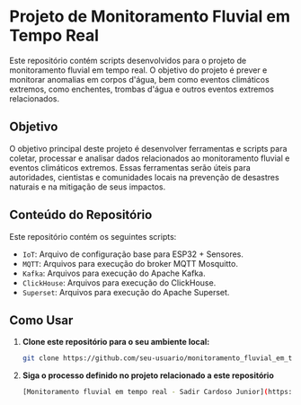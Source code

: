 # Projeto de Monitoramento Fluvial em Tempo Real

Este repositório contém scripts desenvolvidos para o projeto de monitoramento fluvial em tempo real. O objetivo do projeto é prever e monitorar anomalias em corpos d'água, bem como eventos climáticos extremos, como enchentes, trombas d'água e outros eventos extremos relacionados.

## Objetivo

O objetivo principal deste projeto é desenvolver ferramentas e scripts para coletar, processar e analisar dados relacionados ao monitoramento fluvial e eventos climáticos extremos. Essas ferramentas serão úteis para autoridades, cientistas e comunidades locais na prevenção de desastres naturais e na mitigação de seus impactos.

## Conteúdo do Repositório

Este repositório contém os seguintes scripts:

- `IoT`: Arquivo de configuração base para ESP32 + Sensores.
- `MQTT`: Arquivos para execução do broker MQTT Mosquitto.
- `Kafka`: Arquivos para execução do Apache Kafka.
- `ClickHouse`: Arquivos para execução do ClickHouse.
- `Superset`: Arquivos para execução do Apache Superset.
  
## Como Usar

1. **Clone este repositório para o seu ambiente local:**

   ```bash
   git clone https://github.com/seu-usuario/monitoramento_fluvial_em_tempo_real.git

2. **Siga o processo definido no projeto relacionado a este repositório**
   
   ```bash
   [Monitoramento fluvial em tempo real - Sadir Cardoso Junior](https://docs.google.com/document/d/1R47c7LHclnFGiuTauVfhBeEQlSVKyRwz/edit?usp=sharing&ouid=111025913474336467080&rtpof=true&sd=true)
